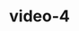 ---
layout: post
title:  "video-4"
video: assets/images/plant-video-4.mp4
featured: true
hidden: true
---